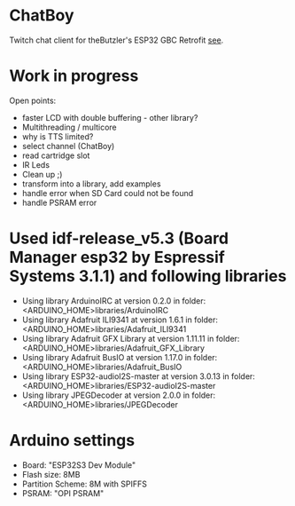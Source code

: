 # ChatBoy
Twitch chat client for theButzler's ESP32 GBC Retrofit [see](https://github.com/theBrutzler/ESP32_GBC_RETROFIT).

# Work in progress
Open points:
* faster LCD with double buffering - other library?
* Multithreading / multicore
* why is TTS limited?
* select channel (ChatBoy)
* read cartridge slot
* IR Leds
* Clean up ;)
* transform into a library, add examples
* handle error when SD Card could not be found
* handle PSRAM error

# Used idf-release_v5.3 (Board Manager esp32 by Espressif Systems 3.1.1) and following libraries
* Using library ArduinoIRC at version 0.2.0 in folder: <ARDUINO_HOME>libraries/ArduinoIRC 
* Using library Adafruit ILI9341 at version 1.6.1 in folder: <ARDUINO_HOME>libraries/Adafruit_ILI9341 
* Using library Adafruit GFX Library at version 1.11.11 in folder: <ARDUINO_HOME>libraries/Adafruit_GFX_Library 
* Using library Adafruit BusIO at version 1.17.0 in folder: <ARDUINO_HOME>libraries/Adafruit_BusIO 
* Using library ESP32-audioI2S-master at version 3.0.13 in folder: <ARDUINO_HOME>libraries/ESP32-audioI2S-master 
* Using library JPEGDecoder at version 2.0.0 in folder: <ARDUINO_HOME>libraries/JPEGDecoder 

# Arduino settings
* Board: "ESP32S3 Dev Module"
* Flash size: 8MB
* Partition Scheme: 8M with SPIFFS
* PSRAM: "OPI PSRAM"
